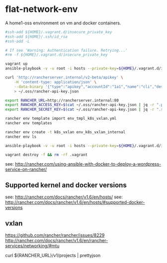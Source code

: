 # flat-network-env
A home1-oss environment on vm and docker containers.

```sh
#ssh-add ${HOME}/.vagrant.d/insecure_private_key
#ssh-add ${HOME}/.ssh/id_rsa
#ssh-add -L

# If see 'Warning: Authentication failure. Retrying...'
#rm -f ${HOME}/.vagrant.d/insecure_private_key

vagrant up
ansible-playbook -v -u root -i hosts --private-key=${HOME}/.vagrant.d/insecure_private_key playbook-rancher.yml -e "docker_mirror_proxy=socks5://127.0.0.1:1080"
``` 

```sh
curl 'http://rancherserver.internal/v2-beta/apikey' \
    -H 'content-type: application/json' \
    --data-binary '{"type":"apikey","accountId":"1a1","name":"cli","description":"","created":null,"kind":null,"removeTime":null,"removed":null,"uuid":null}' \
    > ~/.oss/rancher-api-key.json

export RANCHER_URL=http://rancherserver.internal:80
export RANCHER_ACCESS_KEY=$(cat ~/.oss/rancher-api-key.json | jq -r ".publicValue")
export RANCHER_SECRET_KEY=$(cat ~/.oss/rancher-api-key.json | jq -r ".secretValue")

rancher env template import env_tmpl_k8s_vxlan.yml
rancher env templates

rancher env create -t k8s_vxlan env_k8s_vxlan_internal
rancher env ls

ansible-playbook -v -u root -i hosts --private-key=${HOME}/.vagrant.d/insecure_private_key playbook-rancher.yml --tags "rancher_reg" -e "rancher_project_name=env_k8s_vxlan_internal docker_mirror_proxy=socks5://127.0.0.1:1080"
```

```sh
vagrant destroy -f && rm -rf .vagrant
```

see: http://rancher.com/using-ansible-with-docker-to-deploy-a-wordpress-service-on-rancher/

## Supported kernel and docker versions
see: http://rancher.com/docs/rancher/v1.6/en/hosts/
see: http://rancher.com/docs/rancher/v1.6/en/hosts/#supported-docker-versions

## vxlan
https://github.com/rancher/rancher/issues/8229
http://rancher.com/docs/rancher/v1.6/en/rancher-services/networking/#mtu


curl ${RANCHER_URL}/v1/projects | prettyjson
